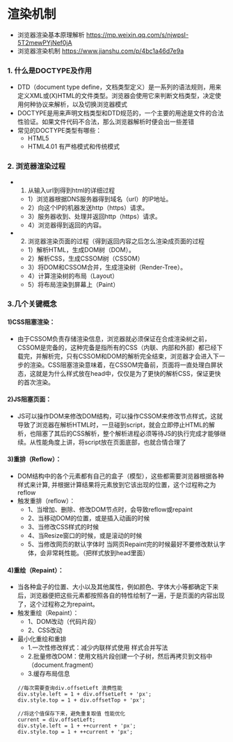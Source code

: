 # 渲染机制
- 浏览器渲染基本原理解析 https://mp.weixin.qq.com/s/njwpsI-5T2mewPYjNef0jA
- 浏览器渲染机制 https://www.jianshu.com/p/4bc1a46d7e9a
### 1. 什么是DOCTYPE及作用
   - DTD（document type define，文档类型定义）是一系列的语法规则，用来定义XML或(X)HTML的文件类型。浏览器会使用它来判断文档类型，决定使用何种协议来解析，以及切换浏览器模式
   - DOCTYPE是用来声明文档类型和DTD规范的，一个主要的用途是文件的合法性验证。如果文件代码不合法，那么浏览器解析时便会出一些差错
   - 常见的DOCTYPE类型有哪些：
     - HTML5 <!DOCTYPE html>
     - HTML4.01 有严格模式和传统模式
### 2. 浏览器渲染过程
   - 1. 从输入url到得到html的详细过程
     - 1）浏览器根据DNS服务器得到域名（url）的IP地址。
     - 2）向这个IP的机器发送http（https）请求。
     - 3）服务器收到、处理并返回http（https）请求。
     - 4）浏览器得到返回的内容。
   - 2. 浏览器渲染页面的过程（得到返回内容之后怎么渲染成页面的过程
     - 1）解析HTML，生成DOM树（DOM）。
     - 2）解析CSS，生成CSSOM树（CSSOM）
     - 3）将DOM和CSSOM合并，生成渲染树（Render-Tree）。
     - 4）计算渲染树的布局（Layout）
     - 5）将布局渲染到屏幕上（Paint）
### 3.几个关键概念
#### 1)CSS阻塞渲染：
  - 由于CSSOM负责存储渲染信息，浏览器就必须保证在合成渲染树之前，CSSOM是完备的，这种完备是指所有的CSS（内联、内部和外部）都已经下载完，并解析完，只有CSSOM和DOM的解析完全结束，浏览器才会进入下一步的渲染。CSS阻塞渲染意味着，在CSSOM完备前，页面将一直处理白屏状态，这就是为什么样式放在head中，仅仅是为了更快的解析CSS，保证更快的首次渲染。
#### 2)JS阻塞页面：
  - JS可以操作DOM来修改DOM结构，可以操作CSSOM来修改节点样式，这就导致了浏览器在解析HTML时，一旦碰到script，就会立即停止HTML的解析，也阻塞了其后的CSS解析，整个解析进程必须等待JS的执行完成才能够继续。从性能角度上讲，将script放在页面底部，也就合情合理了
#### 3)重排（Reflow）：
  - DOM结构中的各个元素都有自己的盒子（模型），这些都需要浏览器根据各种样式来计算, 并根据计算结果将元素放到它该出现的位置，这个过程称之为reflow
  - 触发重排（reflow）：
    - 1、当增加、删除、修改DOM节点时，会导致reflow或repaint
    - 2、当移动DOM的位置，或是插入动画的时候
    - 3、当修改CSS样式的时候
    - 4、当Resize窗口的时候，或是滚动的时候
    - 5、当修改网页的默认字体时
     当网页Repaint完的时候最好不要修改默认字体，会非常耗性能。（把样式放到head里面）
#### 4)重绘（Repaint）：
   - 当各种盒子的位置、大小以及其他属性，例如颜色、字体大小等都确定下来后，浏览器便把这些元素都按照各自的特性绘制了一遍，于是页面的内容出现了，这个过程称之为repaint。
   - 触发重绘（Repaint）：
     - 1、DOM改动（代码片段）
     - 2、CSS改动
   - 最小化重绘和重排
     - 1.一次性修改样式：减少内联样式使用 样式合并写法
     - 2.批量修改DOM：使用文档片段创建一个子树，然后再拷贝到文档中（document.fragment）
     - 3.缓存布局信息
     ```
     //每次需要查询div.offsetLeft 浪费性能
     div.style.left = 1 + div.offsetLeft + 'px';
     div.style.top = 1 + div.offsetTop + 'px';

     //将这个值保存下来，避免重复取值 性能优化
     current = div.offsetLeft;
     div.style.left = 1 + ++current + 'px';
     div.style.top = 1 + ++current + 'px';
     ```